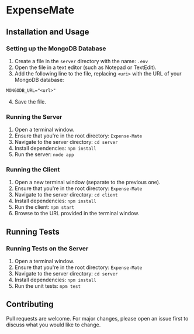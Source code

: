 # ExpenseMate

<!-- [![code style: prettier](https://img.shields.io/badge/code_style-prettier-ff69b4.svg)](https://github.com/prettier/prettier)
![test](https://github.com/IsaacCheng9/fairsplit/actions/workflows/test.yml/badge.svg)

A bill-splitting application to track shared expenses in a group, developed with
Node and React.

## Explanation of Transaction Minimisation Algorithm

We implemented a greedy algorithm to minimise the number of transactions
required to settle the debts between all members of a group when the user
toggles 'Smart Split'. The algorithm runs in O(n log n), where n is the number
of users – this means that it scales well with the number of users.

A simple example of this algorithm is shown below. In this example, Alice owes
Bob £10 and Bob owes Charlie £10 for a total of two transactions. The algorithm
will suggest that Alice pays Charlie £10 directly, meaning only one transaction
is required to settle the debts.

![FairSplit - Minimising Transactions@2x Simple](https://user-images.githubusercontent.com/47993930/193157219-12522cfb-f831-48d3-9140-bf1cab09d3b5.png)

This may seem like a trivial problem to solve, but it becomes more complex as
the number of users increases. The following diagram shows a more complex
example when there are six users with six transactions between them. This is
reduced to only four transactions by the algorithm.

![FairSplit - Minimising Transactions@2x](https://user-images.githubusercontent.com/47993930/193157096-98f00f14-8548-4093-a213-8e8975a6e036.png)

## Screenshots

![Screenshot 2022-09-30 at 00 23 22](https://user-images.githubusercontent.com/47993930/193159080-2e312e29-a5a1-4f75-afa5-dbd22d45cd9c.jpg)
![Screenshot 2022-09-30 at 00 23 52](https://user-images.githubusercontent.com/47993930/193159103-97d5e28d-e330-4804-a0b8-d3e3ece88747.jpg)
![Screenshot 2022-09-30 at 00 27 59](https://user-images.githubusercontent.com/47993930/193159498-3b7ba9de-e972-4425-85ae-34c6abfdb838.jpg)
![Screenshot 2022-09-30 at 00 29 59](https://user-images.githubusercontent.com/47993930/193159686-2ffb1f4d-e09b-4325-9056-be97ca315a10.jpg) -->

## Installation and Usage

### Setting up the MongoDB Database

1. Create a file in the `server` directory with the name: `.env`
2. Open the file in a text editor (such as Notepad or TextEdit).
3. Add the following line to the file, replacing `<uri>` with the URL of your
   MongoDB database:

```txt
MONGODB_URL="<url>"
```

4. Save the file.

### Running the Server

1. Open a terminal window.
2. Ensure that you're in the root directory: `Expense-Mate`
3. Navigate to the server directory: `cd server`
4. Install dependencies: `npm install`
5. Run the server: `node app`

### Running the Client

1. Open a new terminal window (separate to the previous one).
2. Ensure that you're in the root directory: `Expense-Mate`
3. Navigate to the server directory: `cd client`
4. Install dependencies: `npm install`
5. Run the client: `npm start`
6. Browse to the URL provided in the terminal window.

## Running Tests

### Running Tests on the Server

1. Open a terminal window.
2. Ensure that you're in the root directory: `Expense-Mate`
3. Navigate to the server directory: `cd server`
4. Install dependencies: `npm install`
5. Run the unit tests: `npm test`

## Contributing

Pull requests are welcome. For major changes, please open an issue first to discuss what you would like to change.

<!-- For more information, please see the [Contributing Guide](CONTRIBUTING.md). -->
